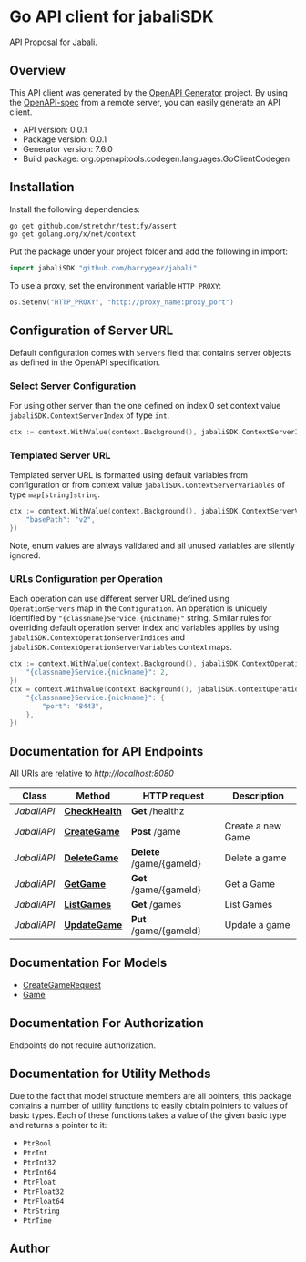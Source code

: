# Go API client for jabaliSDK

API Proposal for Jabali.

## Overview
This API client was generated by the [OpenAPI Generator](https://openapi-generator.tech) project.  By using the [OpenAPI-spec](https://www.openapis.org/) from a remote server, you can easily generate an API client.

- API version: 0.0.1
- Package version: 0.0.1
- Generator version: 7.6.0
- Build package: org.openapitools.codegen.languages.GoClientCodegen

## Installation

Install the following dependencies:

```sh
go get github.com/stretchr/testify/assert
go get golang.org/x/net/context
```

Put the package under your project folder and add the following in import:

```go
import jabaliSDK "github.com/barrygear/jabali"
```

To use a proxy, set the environment variable `HTTP_PROXY`:

```go
os.Setenv("HTTP_PROXY", "http://proxy_name:proxy_port")
```

## Configuration of Server URL

Default configuration comes with `Servers` field that contains server objects as defined in the OpenAPI specification.

### Select Server Configuration

For using other server than the one defined on index 0 set context value `jabaliSDK.ContextServerIndex` of type `int`.

```go
ctx := context.WithValue(context.Background(), jabaliSDK.ContextServerIndex, 1)
```

### Templated Server URL

Templated server URL is formatted using default variables from configuration or from context value `jabaliSDK.ContextServerVariables` of type `map[string]string`.

```go
ctx := context.WithValue(context.Background(), jabaliSDK.ContextServerVariables, map[string]string{
	"basePath": "v2",
})
```

Note, enum values are always validated and all unused variables are silently ignored.

### URLs Configuration per Operation

Each operation can use different server URL defined using `OperationServers` map in the `Configuration`.
An operation is uniquely identified by `"{classname}Service.{nickname}"` string.
Similar rules for overriding default operation server index and variables applies by using `jabaliSDK.ContextOperationServerIndices` and `jabaliSDK.ContextOperationServerVariables` context maps.

```go
ctx := context.WithValue(context.Background(), jabaliSDK.ContextOperationServerIndices, map[string]int{
	"{classname}Service.{nickname}": 2,
})
ctx = context.WithValue(context.Background(), jabaliSDK.ContextOperationServerVariables, map[string]map[string]string{
	"{classname}Service.{nickname}": {
		"port": "8443",
	},
})
```

## Documentation for API Endpoints

All URIs are relative to *http://localhost:8080*

Class | Method | HTTP request | Description
------------ | ------------- | ------------- | -------------
*JabaliAPI* | [**CheckHealth**](docs/JabaliAPI.md#checkhealth) | **Get** /healthz | 
*JabaliAPI* | [**CreateGame**](docs/JabaliAPI.md#creategame) | **Post** /game | Create a new Game
*JabaliAPI* | [**DeleteGame**](docs/JabaliAPI.md#deletegame) | **Delete** /game/{gameId} | Delete a game
*JabaliAPI* | [**GetGame**](docs/JabaliAPI.md#getgame) | **Get** /game/{gameId} | Get a Game
*JabaliAPI* | [**ListGames**](docs/JabaliAPI.md#listgames) | **Get** /games | List Games
*JabaliAPI* | [**UpdateGame**](docs/JabaliAPI.md#updategame) | **Put** /game/{gameId} | Update a game


## Documentation For Models

 - [CreateGameRequest](docs/CreateGameRequest.md)
 - [Game](docs/Game.md)


## Documentation For Authorization

Endpoints do not require authorization.


## Documentation for Utility Methods

Due to the fact that model structure members are all pointers, this package contains
a number of utility functions to easily obtain pointers to values of basic types.
Each of these functions takes a value of the given basic type and returns a pointer to it:

* `PtrBool`
* `PtrInt`
* `PtrInt32`
* `PtrInt64`
* `PtrFloat`
* `PtrFloat32`
* `PtrFloat64`
* `PtrString`
* `PtrTime`

## Author



